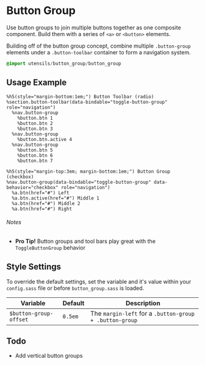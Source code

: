 
# Button Group
Use button groups to join multiple buttons together as one composite component.
Build them with a series of `<a>` or `<button>` elements.

Building off of the button group concept, combine multiple `.button-group`
elements under a `.button-toolbar` container to form a navigation system.

```sass
@import utensils/button_group/button_group
```

## Usage Example

<!--~ markup/button_group.html.haml -->
```haml
%h5(style="margin-bottom:1em;") Button Toolbar (radio)
%section.button-toolbar(data-bindable="toggle-button-group" role="navigation")
  %nav.button-group
    %button.btn 1
    %button.btn 2
    %button.btn 3
  %nav.button-group
    %button.btn.active 4
  %nav.button-group
    %button.btn 5
    %button.btn 6
    %button.btn 7

%h5(style="margin-top:3em; margin-bottom:1em;") Button Group (checkbox)
%nav.button-group(data-bindable="toggle-button-group" data-behavior="checkbox" role="navigation")
  %a.btn(href="#") Left
  %a.btn.active(href="#") Middle 1
  %a.btn(href="#") Middle 2
  %a.btn(href="#") Right
```
<!-- end -->

###### Notes
- **Pro Tip!** Button groups and tool bars play great with the `ToggleButtonGroup` behavior

## Style Settings
To override the default settings, set the variable and it's value
within your `config.sass` file or before `button_group.sass` is loaded.

Variable               | Default    | Description
---------------------- | ---------- | -------------------------------------------
`$button-group-offset` | `0.5em`    | The `margin-left` for a `.button-group + .button-group`

## Todo
- Add vertical button groups

